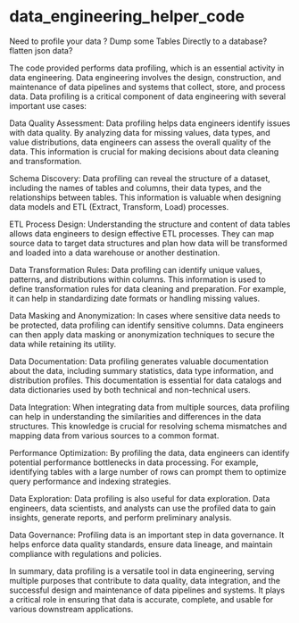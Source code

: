 # data_engineering_helper_code
Need to profile your data ? Dump some Tables Directly to a database? flatten json data?  

The code provided performs data profiling, which is an essential activity in data engineering. Data engineering involves the design, construction, and maintenance of data pipelines and systems that collect, store, and process data. Data profiling is a critical component of data engineering with several important use cases:

Data Quality Assessment:
Data profiling helps data engineers identify issues with data quality. By analyzing data for missing values, data types, and value distributions, data engineers can assess the overall quality of the data. This information is crucial for making decisions about data cleaning and transformation.

Schema Discovery:
Data profiling can reveal the structure of a dataset, including the names of tables and columns, their data types, and the relationships between tables. This information is valuable when designing data models and ETL (Extract, Transform, Load) processes.

ETL Process Design:
Understanding the structure and content of data tables allows data engineers to design effective ETL processes. They can map source data to target data structures and plan how data will be transformed and loaded into a data warehouse or another destination.

Data Transformation Rules:
Data profiling can identify unique values, patterns, and distributions within columns. This information is used to define transformation rules for data cleaning and preparation. For example, it can help in standardizing date formats or handling missing values.

Data Masking and Anonymization:
In cases where sensitive data needs to be protected, data profiling can identify sensitive columns. Data engineers can then apply data masking or anonymization techniques to secure the data while retaining its utility.

Data Documentation:
Data profiling generates valuable documentation about the data, including summary statistics, data type information, and distribution profiles. This documentation is essential for data catalogs and data dictionaries used by both technical and non-technical users.

Data Integration:
When integrating data from multiple sources, data profiling can help in understanding the similarities and differences in the data structures. This knowledge is crucial for resolving schema mismatches and mapping data from various sources to a common format.

Performance Optimization:
By profiling the data, data engineers can identify potential performance bottlenecks in data processing. For example, identifying tables with a large number of rows can prompt them to optimize query performance and indexing strategies.

Data Exploration:
Data profiling is also useful for data exploration. Data engineers, data scientists, and analysts can use the profiled data to gain insights, generate reports, and perform preliminary analysis.

Data Governance:
Profiling data is an important step in data governance. It helps enforce data quality standards, ensure data lineage, and maintain compliance with regulations and policies.

In summary, data profiling is a versatile tool in data engineering, serving multiple purposes that contribute to data quality, data integration, and the successful design and maintenance of data pipelines and systems. It plays a critical role in ensuring that data is accurate, complete, and usable for various downstream applications.
